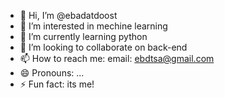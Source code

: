- 👋 Hi, I’m @ebadatdoost
- 👀 I’m interested in mechine learning
- 🌱 I’m currently learning python
- 💞️ I’m looking to collaborate on back-end
- 📫 How to reach me: email: ebdtsa@gmail.com
- 😄 Pronouns: ...
- ⚡ Fun fact: its me!

<!---
ebadatdoost/ebadatdoost is a ✨ special ✨ repository because its `README.md` (this file) appears on your GitHub profile.
You can click the Preview link to take a look at your changes.
--->
